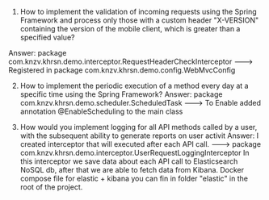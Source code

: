1) How to implement the validation of incoming requests using the Spring Framework and process only those with a custom header "X-VERSION" containing the version of the mobile client, which is greater than a specified value?

Answer: package com.knzv.khrsn.demo.interceptor.RequestHeaderCheckInterceptor   --->   Registered in package com.knzv.khrsn.demo.config.WebMvcConfig


2) How to implement the periodic execution of a method every day at a specific time using the Spring Framework?
Answer: package com.knzv.khrsn.demo.scheduler.ScheduledTask   ---> To Enable added annotation @EnableScheduling to the main class

3) How would you implement logging for all API methods called by a user, with the subsequent ability to generate reports on user activit
Answer: I created interceptor that will executed after each API call. ---> package com.knzv.khrsn.demo.interceptor.UserRequestLoggingInterceptor
        In this interceptor we save data about each API call to Elasticsearch NoSQL db, after that we are able to fetch data from Kibana.
        Docker compose file for elastic + kibana you can fin in folder "elastic" in the root of the project.
